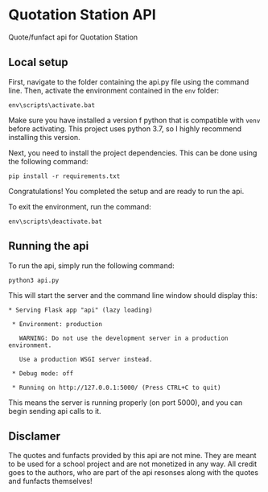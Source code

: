 # Quotation Station API
Quote/funfact api for Quotation Station

## Local setup

First, navigate to the folder containing the api.py file using the command line. Then, activate the environment contained in the `env` folder:

`env\scripts\activate.bat`

Make sure you have installed a version f python that is compatible with `venv` before activating. This project uses python 3.7, so I highly recommend installing this version.

Next, you need to install the project dependencies. This can be done using the following command:

`pip install -r requirements.txt`

Congratulations! You completed the setup and are ready to run the api.

To exit the environment, run the command:

`env\scripts\deactivate.bat`

## Running the api
To run the api, simply run the following command:

`python3 api.py`

This will start the server and the command line window should display this:

` * Serving Flask app "api" (lazy loading) `

` * Environment: production`

`   WARNING: Do not use the development server in a production environment.`

`   Use a production WSGI server instead.`

` * Debug mode: off`

` * Running on http://127.0.0.1:5000/ (Press CTRL+C to quit)`

This means the server is running properly (on port 5000), and you can begin sending api calls to it.

## Disclamer
The quotes and funfacts provided by this api are not mine. They are meant to be used for a school project and are not monetized in any way. All credit goes to the authors, who are part of the api resonses along with the quotes and funfacts themselves!
